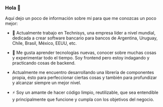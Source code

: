 ### Hola 👋

Aquí dejo un poco de información sobre mí para que me conozcas un poco mejor:

- 🔭 Actualmente trabajo en Technisys, una empresa líder a nivel mundial, dedicada a crear software bancario para bancos de Argentina, Uruguay, Chile, Brasil, México, EEUU, etc.

- 🌱 Me gusta aprender tecnologías nuevas, conocer sobre muchas cosas y experimentar todo el tiempo. Soy frontend pero estoy indagando y practicando cosas de backend.
- Actualmente me encuentro desarrollando una librería de componentes propia, ésto para perfeccionar ciertas cosas y también para profundizar y alcanzar siempre un mejor nivel.

- ⚡ Soy un amante de hacer código limpio, reutilizable, que sea entendible y principalmente que funcione y cumpla con los objetivos del negocio.
